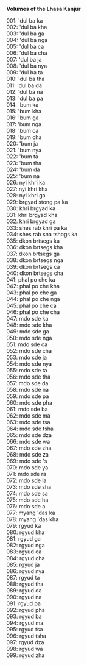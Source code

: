 **Volumes of the Lhasa Kanjur**

001: 'dul ba ka  
002: 'dul ba kha  
003: 'dul ba ga  
004: 'dul ba nga  
005: 'dul ba ca  
006: 'dul ba cha  
007: 'dul ba ja  
008: 'dul ba nya  
009: 'dul ba ta  
010: 'dul ba tha  
011: 'dul ba da  
012: 'dul ba na  
013: 'dul ba pa  
014: 'bum ka  
015: 'bum kha  
016: 'bum ga  
017: 'bum nga  
018: 'bum ca  
019: 'bum cha  
020: 'bum ja  
021: 'bum nya  
022: 'bum ta  
023: 'bum tha  
024: 'bum da  
025: 'bum na  
026:  nyi khri ka  
027:  nyi khri kha  
028:  nyi khri ga  
029: brgyad stong pa ka  
030: khri brgyad ka  
031: khri brgyad kha  
032: khri brgyad ga  
033: shes rab khri pa ka  
034: shes rab sna tshogs ka  
035: dkon brtsegs ka  
036: dkon brtsegs kha  
037: dkon brtsegs ga  
038: dkon brtsegs nga  
039: dkon brtsegs ca  
040: dkon brtsegs cha  
041: phal po che ka  
042: phal po che kha  
043: phal po che ga  
044: phal po che nga  
045: phal po che ca  
046: phal po che cha  
047: mdo sde ka  
048: mdo sde kha  
049: mdo sde ga  
050: mdo sde nga  
051: mdo sde ca  
052: mdo sde cha  
053: mdo sde ja  
054: mdo sde nya  
055: mdo sde ta  
056: mdo sde tha  
057: mdo sde da  
058: mdo sde na  
059: mdo sde pa  
060: mdo sde pha  
061: mdo sde ba  
062: mdo sde ma  
063: mdo sde tsa  
064: mdo sde tsha  
065: mdo sde dza  
066: mdo sde wa  
067: mdo sde zha  
068: mdo sde za  
069: mdo sde 's  
070: mdo sde ya  
071: mdo sde ra  
072: mdo sde la  
073: mdo sde sha  
074: mdo sde sa  
075: mdo sde ha  
076: mdo sde a  
077: myang 'das ka  
078: myang 'das kha  
079: rgyud ka  
080: rgyud kha  
081: rgyud ga  
082: rgyud nga  
083: rgyud ca  
084: rgyud cha  
085: rgyud ja  
086: rgyud nya  
087: rgyud ta  
088: rgyud tha  
089: rgyud da  
090: rgyud na  
091: rgyud pa  
092: rgyud pha  
093: rgyud ba  
094: rgyud ma  
095: rgyud tsa  
096: rgyud tsha  
097: rgyud dza  
098: rgyud wa  
099: rgyud zha  
